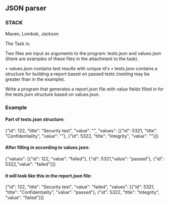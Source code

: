 ## JSON parser
### STACK
Maven, Lombok, Jackson

The Task is:

Two files are input as arguments to the program: tests.json and values.json 
(there are examples of these files in the attachment to the task).

• values.json contains test results with unique id's
• tests.json contains a structure for building a report based on passed tests 
(nesting may be greater than in the example).

Write a program that generates a report.json file with value fields filled in for 
the tests.json structure based on values.json.

### Example
#### Part of tests.json structure:
{"id": 122, "title": "Security test", "value": "", "values": 
[{"id": 5321, "title": "Confidentiality", "value": ""}, 
{"id": 5322, "title": "Integrity", "value": ""}]}

#### After filling in according to values.json:
{"values": [{"id": 122, "value": "failed"}, {"id": 5321,"value": "passed"}, {"id": 5322,"value": "failed"}]}

#### It will look like this in the report.json file:
{"id": 122, "title": "Security test", "value": "failed", "values": 
[{"id": 5321, "title": "Confidentiality", "value": "passed"}, 
{"id": 5322, "title": "Integrity", "value": "failed"}]}

